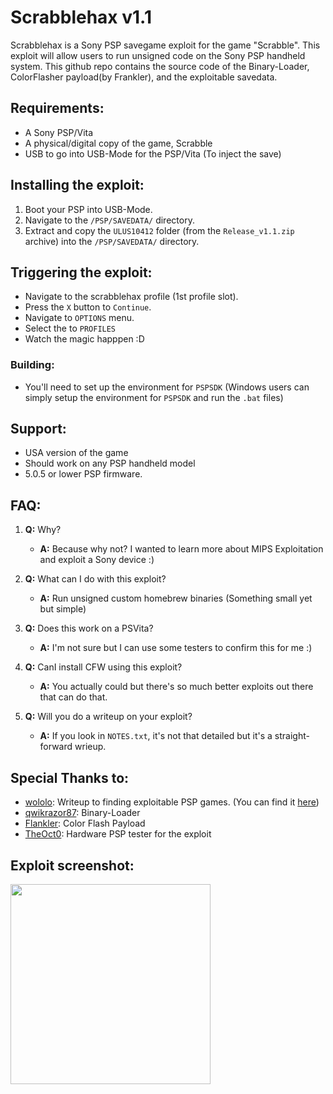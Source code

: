 # Scrabblehax v1.1
Scrabblehax is a Sony PSP savegame exploit for the game "Scrabble". This exploit will allow users to run unsigned code on the Sony PSP handheld system.
This github repo contains the source code of the Binary-Loader, ColorFlasher payload(by Frankler), and the exploitable savedata.
###
###

## Requirements:
* A Sony PSP/Vita
* A physical/digital copy of the game, Scrabble
* USB to go into USB-Mode for the PSP/Vita (To inject the save)
###
###

## Installing the exploit:
1. Boot your PSP into USB-Mode.
2. Navigate to the `/PSP/SAVEDATA/` directory.
3. Extract and copy the `ULUS10412` folder (from the `Release_v1.1.zip` archive) into the `/PSP/SAVEDATA/` directory.
###
###

## Triggering the exploit:
* Navigate to the scrabblehax profile (1st profile slot).
* Press the `X` button to `Continue`.
* Navigate to `OPTIONS` menu.
* Select the to `PROFILES`
* Watch the magic happpen :D
###
###

### Building:
* You'll need to set up the environment for `PSPSDK` (Windows users can simply setup the environment for `PSPSDK` and run the `.bat` files)

## Support:
* USA version of the game 
* Should work on any PSP handheld model
* 5.0.5 or lower PSP firmware.
###
###

## FAQ:
1. __Q:__ Why?
    - __A:__ Because why not? I wanted to learn more about MIPS Exploitation and exploit a Sony device :)
    
2. __Q:__ What can I do with this exploit?
    - __A:__ Run unsigned custom homebrew binaries (Something small yet but simple)

3. __Q:__ Does this work on a PSVita?
    - __A:__ I'm not sure but I can use some testers to confirm this for me :)

4. __Q:__ CanI install CFW using this exploit?
    - __A:__ You actually could but there's so much better exploits out there that can do that.

5. __Q:__ Will you do a writeup on your exploit?
    - __A:__ If you look in `NOTES.txt`, it's not that detailed but it's a straight-forward wrieup.


## Special Thanks to:
* [wololo](https://twitter.com/frwololo): Writeup to finding exploitable PSP games. (You can find it [here](http://wololo.net/2014/04/18/pspvita-how-to-find-your-own-exploits/))
* [qwikrazor87](https://twitter.com/qwikrazor87): Binary-Loader
* [Flankler](https://twitter.com/freakler94): Color Flash Payload
* [TheOct0](https://twitter.com/theoct0): Hardware PSP tester for the exploit
###
## Exploit screenshot:
<img src="https://cdn.discordapp.com/attachments/346332428589334529/446484573715562506/Capture.JPG" width="320">
